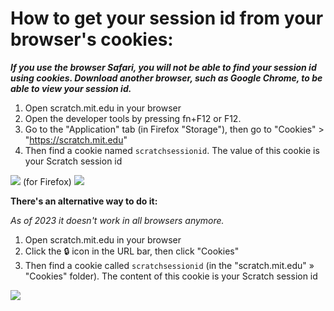 # How to get your session id from your browser's cookies:

__*If you use the browser Safari, you will not be able to find your session id using cookies. Download another browser, such as Google Chrome, to be able to view your session id.*__

1. Open scratch.mit.edu in your browser
2. Open the developer tools by pressing fn+F12 or F12.
3. Go to the "Application" tab (in Firefox "Storage"), then go to "Cookies" > "https://scratch.mit.edu"
4. Then find a cookie named  `scratchsessionid`. The value of this cookie is your Scratch session id 

![](https://github.com/TimMcCool/scratchattach/blob/main/wiki/images/cookies_tut_1.png)
(for Firefox)
![](https://github.com/TimMcCool/scratchattach/blob/main/wiki/images/cookies_tut_3.png)

**There's an alternative way to do it:**

*As of 2023 it doesn't work in all browsers anymore.*

1. Open scratch.mit.edu in your browser
2. Click the 🔒 icon in the URL bar, then click "Cookies"
3. Then find a cookie called `scratchsessionid` (in the "scratch.mit.edu" » "Cookies" folder). The content of this cookie is your Scratch session id

![](https://github.com/TimMcCool/scratchattach/blob/main/wiki/images/cookies_tut_2.png)
